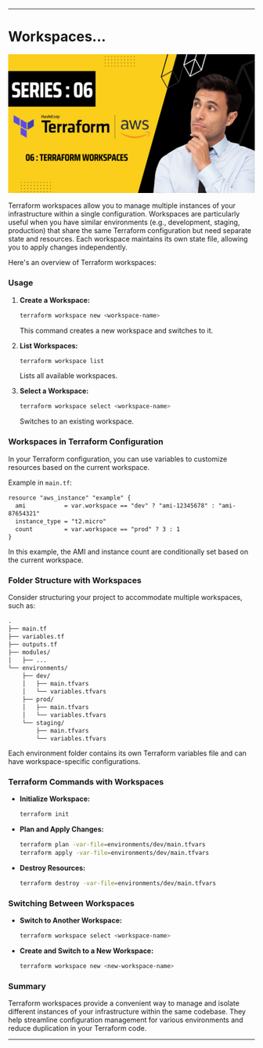 ----

# Workspaces...

<img src="https://github.com/yuva19102003/DEVOPS-TOOL/blob/master/Terrraform/screenshots/workspace.png">

Terraform workspaces allow you to manage multiple instances of your infrastructure within a single configuration. Workspaces are particularly useful when you have similar environments (e.g., development, staging, production) that share the same Terraform configuration but need separate state and resources. Each workspace maintains its own state file, allowing you to apply changes independently.

Here's an overview of Terraform workspaces:

### Usage

1. **Create a Workspace:**
   ```bash
   terraform workspace new <workspace-name>
   ```
   This command creates a new workspace and switches to it.

2. **List Workspaces:**
   ```bash
   terraform workspace list
   ```
   Lists all available workspaces.

3. **Select a Workspace:**
   ```bash
   terraform workspace select <workspace-name>
   ```
   Switches to an existing workspace.

### Workspaces in Terraform Configuration

In your Terraform configuration, you can use variables to customize resources based on the current workspace.

Example in `main.tf`:
```hcl
resource "aws_instance" "example" {
  ami           = var.workspace == "dev" ? "ami-12345678" : "ami-87654321"
  instance_type = "t2.micro"
  count         = var.workspace == "prod" ? 3 : 1
}
```

In this example, the AMI and instance count are conditionally set based on the current workspace.

### Folder Structure with Workspaces

Consider structuring your project to accommodate multiple workspaces, such as:

```
.
├── main.tf
├── variables.tf
├── outputs.tf
├── modules/
│   ├── ...
└── environments/
    ├── dev/
    │   ├── main.tfvars
    │   └── variables.tfvars
    ├── prod/
    │   ├── main.tfvars
    │   └── variables.tfvars
    └── staging/
        ├── main.tfvars
        └── variables.tfvars
```

Each environment folder contains its own Terraform variables file and can have workspace-specific configurations.

### Terraform Commands with Workspaces

- **Initialize Workspace:**
  ```bash
  terraform init
  ```

- **Plan and Apply Changes:**
  ```bash
  terraform plan -var-file=environments/dev/main.tfvars
  terraform apply -var-file=environments/dev/main.tfvars
  ```

- **Destroy Resources:**
  ```bash
  terraform destroy -var-file=environments/dev/main.tfvars
  ```

### Switching Between Workspaces

- **Switch to Another Workspace:**
  ```bash
  terraform workspace select <workspace-name>
  ```

- **Create and Switch to a New Workspace:**
  ```bash
  terraform workspace new <new-workspace-name>
  ```

### Summary

Terraform workspaces provide a convenient way to manage and isolate different instances of your infrastructure within the same codebase. They help streamline configuration management for various environments and reduce duplication in your Terraform code.

----
